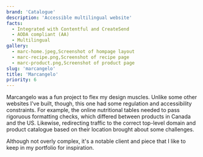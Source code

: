 ```yaml
---
brand: 'Catalogue'
description: 'Accessible multilingual website'
facts:
  - Integrated with Contentful and CreateSend
  - AODA compliant (AA)
  - Multilingual
gallery:
  - marc-home.jpeg,Screenshot of hompage layout
  - marc-recipe.png,Screenshot of recipe page
  - marc-product.png,Screenshot of product page
slug: 'marcangelo'
title: 'Marcangelo'
priority: 6
---
```


Marcangelo was a fun project to flex my design muscles.
Unlike some other websites I've built, though, this one had
some regulation and accessibility constraints. For example,
the online nutritional tables needed to pass rigoruous
formatting checks, which differed between products in Canada
and the US. Likewise, redirecting traffic to the correct
top-level domain and product catalogue based on their
location brought about some challenges.

Although not overly complex, it's a notable client and piece
that I like to keep in my portfolio for inspiration.
